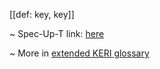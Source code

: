 [[def: key, key]]

~ Spec-Up-T link: <a href='https://weboftrust.github.io/WOT-terms/docs/glossary/key'>here</a>

~ More in <a href="https://weboftrust.github.io/WOT-terms/docs/glossary/key">extended KERI glossary</a>
